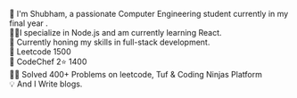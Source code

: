 

      

👾 I'm Shubham, a passionate Computer Engineering student currently in my final year .</br>
👨‍💻I specialize in Node.js and am currently learning React.<br>
🚀 Currently honing my skills in full-stack development.</br>
🤖  Leetcode 1500 </br>
🤖  CodeChef 2⭐ 1400 <br>
👨‍💻 Solved  400+ Problems on leetcode, Tuf & Coding Ninjas Platform</br>
💡 And I Write blogs.

